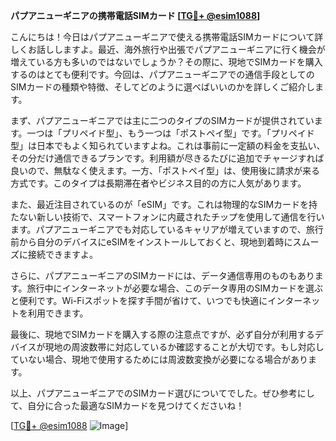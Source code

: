 **パプアニューギニアの携帯電話SIMカード [[TG💪+ @esim1088](https://t.me/s/esim1088)]**

こんにちは！今日はパプアニューギニアで使える携帯電話SIMカードについて詳しくお話ししますよ。最近、海外旅行や出張でパプアニューギニアに行く機会が増えている方も多いのではないでしょうか？その際に、現地でSIMカードを購入するのはとても便利です。今回は、パプアニューギニアでの通信手段としてのSIMカードの種類や特徴、そしてどのように選べばいいのかを詳しくご紹介します。

まず、パプアニューギニアでは主に二つのタイプのSIMカードが提供されています。一つは「プリペイド型」、もう一つは「ポストペイ型」です。「プリペイド型」は日本でもよく知られていますよね。これは事前に一定額の料金を支払い、その分だけ通信できるプランです。利用額が尽きるたびに追加でチャージすれば良いので、無駄なく使えます。一方、「ポストペイ型」は、使用後に請求が来る方式です。このタイプは長期滞在者やビジネス目的の方に人気があります。

また、最近注目されているのが「eSIM」です。これは物理的なSIMカードを持たない新しい技術で、スマートフォンに内蔵されたチップを使用して通信を行います。パプアニューギニアでも対応しているキャリアが増えていますので、旅行前から自分のデバイスにeSIMをインストールしておくと、現地到着時にスムーズに接続できますよ。

さらに、パプアニューギニアのSIMカードには、データ通信専用のものもあります。旅行中にインターネットが必要な場合、このデータ専用のSIMカードを選ぶと便利です。Wi-Fiスポットを探す手間が省けて、いつでも快適にインターネットを利用できます。

最後に、現地でSIMカードを購入する際の注意点ですが、必ず自分が利用するデバイスが現地の周波数帯に対応しているか確認することが大切です。もし対応していない場合、現地で使用するためには周波数変換が必要になる場合があります。

以上、パプアニューギニアでのSIMカード選びについてでした。ぜひ参考にして、自分に合った最適なSIMカードを見つけてくださいね！

[[TG💪+ @esim1088](https://t.me/s/esim1088) ![Image](https://i.postimg.cc/Y0z9fWf4/image.png)]